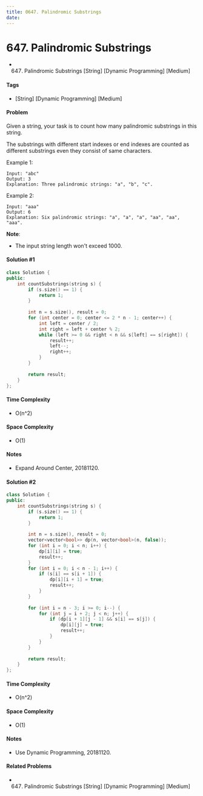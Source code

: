 ```yaml
---
title: 0647. Palindromic Substrings
date: 
---
```


# 647. Palindromic Substrings
- 647. Palindromic Substrings [String] [Dynamic Programming] [Medium]

#### Tags
- [String] [Dynamic Programming] [Medium]

#### Problem
Given a string, your task is to count how many palindromic substrings in this string.

The substrings with different start indexes or end indexes are counted as different substrings even they consist of same characters.

Example 1:

    Input: "abc"
    Output: 3
    Explanation: Three palindromic strings: "a", "b", "c".

Example 2:

    Input: "aaa"
    Output: 6
    Explanation: Six palindromic strings: "a", "a", "a", "aa", "aa", "aaa".

**Note**:

- The input string length won't exceed 1000.

#### Solution #1
``` C++
class Solution {
public:
    int countSubstrings(string s) {
        if (s.size() == 1) {
            return 1;
        }
        
        int n = s.size(), result = 0;
        for (int center = 0; center <= 2 * n - 1; center++) {
            int left = center / 2;
            int right = left + center % 2;
            while (left >= 0 && right < n && s[left] == s[right]) {
                result++;
                left--;
                right++;
            }
        }
        
        return result;
    }
};
```

#### Time Complexity
- O(n^2)

#### Space Complexity
- O(1)

#### Notes
- Expand Around Center, 20181120.

#### Solution #2
``` C++
class Solution {
public:
    int countSubstrings(string s) {
        if (s.size() == 1) {
            return 1;
        }
        
        int n = s.size(), result = 0;
        vector<vector<bool>> dp(n, vector<bool>(n, false));
        for (int i = 0; i < n; i++) {
            dp[i][i] = true;
            result++;
        }
        for (int i = 0; i < n - 1; i++) {
            if (s[i] == s[i + 1]) {
                dp[i][i + 1] = true;
                result++;
            }
        }
        
        for (int i = n - 3; i >= 0; i--) {
            for (int j = i + 2; j < n; j++) {
                if (dp[i + 1][j - 1] && s[i] == s[j]) {
                    dp[i][j] = true;
                    result++;
                }
            }
        }
        
        return result;
    }
};
```

#### Time Complexity
- O(n^2)

#### Space Complexity
- O(1)

#### Notes
- Use Dynamic Programming, 20181120.

#### Related Problems
- 647. Palindromic Substrings [String] [Dynamic Programming] [Medium]
